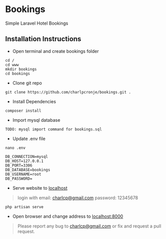 # Bookings

Simple Laravel Hotel Bookings

## Installation Instructions

- Open terminal and create bookings folder

```terminal
cd /
cd www
mkdir bookings
cd bookings
```

- Clone git repo

```terminal
git clone https://github.com/charlpcronje/bookings.git .
```

- Install Dependencies

```terminal
composer install
```

- Import mysql database

```terminal
TODO: mysql import command for bookings.sql
```

- Update .env file
  
```env
nano .env

DB_CONNECTION=mysql
DB_HOST=127.0.0.1
DB_PORT=3306
DB_DATABASE=bookings
DB_USERNAME=root
DB_PASSWORD=
```

- Serve website to [localhost](http://localhost:8000)

> login with
> email: charlcp@gmail.com
> password: 12345678


```terminal
php artisan serve
```

- Open browser and change address to [localhost:8000](http://localhost:8000)

> Please report any bug to [charlcp@gmail.com](mailto:charlcp@gmail.com) or fix and request a pull request.
